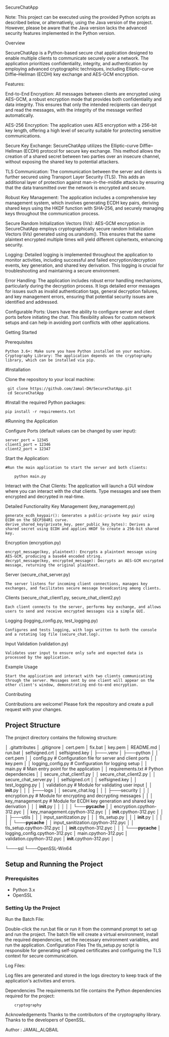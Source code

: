 SecureChatApp

Note: This project can be executed using the provided Python scripts as described below, or alternatively, using the Java version of the project. However, please be aware that the Java version lacks the advanced security features implemented in the Python version.

Overview

SecureChatApp is a Python-based secure chat application designed to enable multiple clients to communicate securely over a network. The application prioritizes confidentiality, integrity, and authentication by employing advanced cryptographic techniques, including Elliptic-curve Diffie–Hellman (ECDH) key exchange and AES-GCM encryption.


Features: 


End-to-End Encryption: All messages between clients are encrypted using AES-GCM, a robust encryption mode that provides both confidentiality and data integrity. This ensures that only the intended recipients can decrypt and read the messages, with the integrity of the message verified automatically.


AES-256 Encryption: The application uses AES encryption with a 256-bit key length, offering a high level of security suitable for protecting sensitive communications.


Secure Key Exchange: SecureChatApp utilizes the Elliptic-curve Diffie–Hellman (ECDH) protocol for secure key exchange. This method allows the creation of a shared secret between two parties over an insecure channel, without exposing the shared key to potential attackers.


TLS Communication: The communication between the server and clients is further secured using Transport Layer Security (TLS). This adds an additional layer of protection against man-in-the-middle attacks by ensuring that the data transmitted over the network is encrypted and secure.


Robust Key Management: The application includes a comprehensive key management system, which involves generating ECDH key pairs, deriving shared keys using the HKDF function with SHA-256, and securely managing keys throughout the communication process.


Secure Random Initialization Vectors (IVs): AES-GCM encryption in SecureChatApp employs cryptographically secure random Initialization Vectors (IVs) generated using os.urandom(). This ensures that the same plaintext encrypted multiple times will yield different ciphertexts, enhancing security.


Logging: Detailed logging is implemented throughout the application to monitor activities, including successful and failed encryption/decryption events, key generation, and shared key derivation. This logging is crucial for troubleshooting and maintaining a secure environment.


Error Handling: The application includes robust error handling mechanisms, particularly during the decryption process. It logs detailed error messages for issues such as invalid authentication tags, general decryption failures, and key management errors, ensuring that potential security issues are identified and addressed.


Configurable Ports: Users have the ability to configure server and client ports before initiating the chat. This flexibility allows for custom network setups and can help in avoiding port conflicts with other applications.




Getting Started

Prerequisites

    Python 3.6+: Make sure you have Python installed on your machine.
    Cryptography Library: The application depends on the cryptography library, which can be installed via pip.

#Installation

Clone the repository to your local machine:

     git clone https://github.com/Jamal-DH/SecureChatApp.git
     cd SecureChatApp



#Install the required Python packages:



    pip install -r requirements.txt

#Running the Application

   Configure Ports (default values can be changed by user input):
        
    server_port = 12345
    client1_port = 12346
    client2_port = 12347

Start the Application:

    #Run the main application to start the server and both clients:

        python main.py

Interact with the Chat Clients:
   The application will launch a GUI window where you can interact with the chat clients. Type messages and see them encrypted and decrypted in real-time.

Detailed Functionality
Key Management (key_management.py)

    generate_ecdh_keypair(): Generates a public-private key pair using ECDH on the SECP384R1 curve.
    derive_shared_key(private_key, peer_public_key_bytes): Derives a shared secret using ECDH and applies HKDF to create a 256-bit shared key.

Encryption (encryption.py)

    encrypt_message(key, plaintext): Encrypts a plaintext message using AES-GCM, producing a base64 encoded string.
    decrypt_message(key, encrypted_message): Decrypts an AES-GCM encrypted message, returning the original plaintext.

Server (secure_chat_server.py)

    The server listens for incoming client connections, manages key exchanges, and facilitates secure message broadcasting among clients.

Clients (secure_chat_client1.py, secure_chat_client2.py)

    Each client connects to the server, performs key exchange, and allows users to send and receive encrypted messages via a simple GUI.

Logging (logging_config.py, test_logging.py)

    Configures and tests logging, with logs written to both the console and a rotating log file (secure_chat.log).

Input Validation (validation.py)

    Validates user input to ensure only safe and expected data is processed by the application.

Example Usage

    Start the application and interact with two clients communicating through the server. Messages sent by one client will appear on the other client's window, demonstrating end-to-end encryption.

Contributing

Contributions are welcome! Please fork the repository and create a pull request with your changes.



## Project Structure

The project directory contains the following structure:

│   .gitattributes
│   .gitignore
│   cert.pem
│   fix.bat
│   key.pem
│   README.md
│   run.bat
│   selfsigned.crt
│   selfsigned.key
│
├───.venv
│
├───python
│   │   cert.pem
│   │   config.py # Configuration file for server and client ports
│   │   key.pem
│   │   logging_config.py	# Configuration for logging setup
│   │   main.py		# Main entry point for the application
│   │   requirements.txt  	# Python dependencies
│   │   secure_chat_client1.py
│   │   secure_chat_client2.py
│   │   secure_chat_server.py
│   │   selfsigned.crt
│   │   selfsigned.key
│   │   test_logging.py
│   │   validation.py		# Module for validating user input
│   │   __init__.py
│   │
│   ├───logs
│   │       secure_chat.log
│   │
│   ├───security
│   │   │   encryption.py	# Module for encrypting and decrypting messages
│   │   │   key_management.py	# Module for ECDH key generation and shared key derivation
│   │   │   __init__.py
│   │   │
│   │   └───__pycache__
│   │           encryption.cpython-312.pyc
│   │           key_management.cpython-312.pyc
│   │           __init__.cpython-312.pyc
│   │
│   ├───utils
│   │   │   input_sanitization.py
│   │   │   tls_setup.py
│   │   │   __init__.py
│   │   │
│   │   └───__pycache__
│   │           input_sanitization.cpython-312.pyc
│   │           tls_setup.cpython-312.pyc
│   │           __init__.cpython-312.pyc
│   │
│   └───__pycache__
│           logging_config.cpython-312.pyc
│           main.cpython-312.pyc
│           validation.cpython-312.pyc
│           __init__.cpython-312.pyc
│

└───ssl
    └───OpenSSL-Win64


## Setup and Running the Project

### Prerequisites

- Python 3.x
- OpenSSL

### Setting Up the Project



Run the Batch File:

Double-click the run.bat file or run it from the command prompt to set up and run the project.
The batch file will create a virtual environment, install the required dependencies, set the necessary environment variables, and run the application.
Configuration Files
The tls_setup.py script is responsible for generating self-signed certificates and configuring the TLS context for secure communication.

Log Files: 

Log files are generated and stored in the logs directory to keep track of the application's activities and errors.

Dependencies
The requirements.txt file contains the Python dependencies required for the project:

        cryptography   

Acknowledgements
Thanks to the contributors of the cryptography library.
Thanks to the developers of OpenSSL.

Author : JAMAL_ALQBAIL
